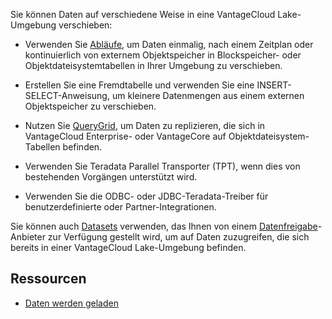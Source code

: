 Sie können Daten auf verschiedene Weise in eine VantageCloud Lake-Umgebung verschieben:

-   Verwenden Sie [Abläufe](auw1640280669500.md), um Daten einmalig, nach einem Zeitplan oder kontinuierlich von externem Objektspeicher in Blockspeicher- oder Objektdateisystemtabellen in Ihrer Umgebung zu verschieben.

-   Erstellen Sie eine Fremdtabelle und verwenden Sie eine INSERT-SELECT-Anweisung, um kleinere Datenmengen aus einem externen Objektspeicher zu verschieben.

-   Nutzen Sie [QueryGrid](vyx1659391025497.md), um Daten zu replizieren, die sich in VantageCloud Enterprise- oder VantageCore auf Objektdateisystem-Tabellen befinden.

-   Verwenden Sie Teradata Parallel Transporter (TPT), wenn dies von bestehenden Vorgängen unterstützt wird.

-   Verwenden Sie die ODBC- oder JDBC-Teradata-Treiber für benutzerdefinierte oder Partner-Integrationen.

Sie können auch [Datasets](gds1686247574408.md) verwenden, das Ihnen von einem [Datenfreigabe](jlf1663616946889.md)-Anbieter zur Verfügung gestellt wird, um auf Daten zuzugreifen, die sich bereits in einer VantageCloud Lake-Umgebung befinden.

Ressourcen
----------

-   [Daten werden geladen](https://docs.teradata.com/access/sources/dita/topic?dita:topicPath=zye1681862891537.dita)
